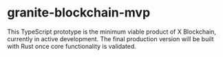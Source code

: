 # granite-blockchain-mvp
This TypeScript prototype is the minimum viable product of X Blockchain, currently in active development. The final production version will be built with Rust once core functionality is validated.
